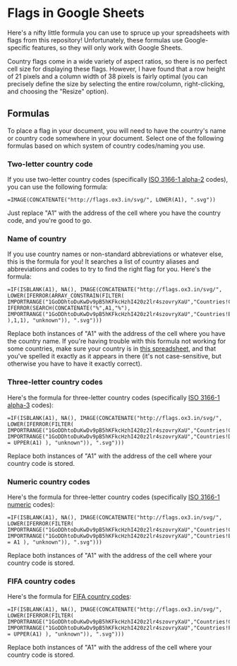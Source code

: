 # Flags in Google Sheets

Here's a nifty little formula you can use to spruce up your spreadsheets with flags from this repository! Unfortunately, these formulas use Google-specific features, so they will only work with Google Sheets.

Country flags come in a wide variety of aspect ratios, so there is no perfect cell size for displaying these flags. However, I have found that a row height of 21 pixels and a column width of 38 pixels is fairly optimal (you can precisely define the size by selecting the entire row/column, right-clicking, and choosing the "Resize" option).

## Formulas

To place a flag in your document, you will need to have the country's name or country code somewhere in your document. Select one of the following formulas based on which system of country codes/naming you use.

### Two-letter country code

If you use two-letter country codes (specifically [ISO 3166-1 alpha-2](https://en.wikipedia.org/wiki/ISO_3166-1_alpha-2#Officially_assigned_code_elements) codes), you can use the following formula:

```
=IMAGE(CONCATENATE("http://flags.ox3.in/svg/", LOWER(A1), ".svg"))
```

Just replace "A1" with the address of the cell where you have the country code, and you're good to go.


### Name of country

If you use country names or non-standard abbreviations or whatever else, this is the formula for you! It searches a list of country aliases and abbreviations and codes to try to find the right flag for you. Here's the formula:

```
=IF(ISBLANK(A1), NA(), IMAGE(CONCATENATE("http://flags.ox3.in/svg/", LOWER(IFERROR(ARRAY_CONSTRAIN(FILTER( IMPORTRANGE("1GoDDhtoDuKwDv9pB5hKFkcHzhI420z2lr4szovryXaU","Countries!C2:C"), IFERROR(SEARCH(CONCATENATE("%",A1,"%"), IMPORTRANGE("1GoDDhtoDuKwDv9pB5hKFkcHzhI420z2lr4szovryXaU","Countries!B2:B"))) ),1,1), "unknown")), ".svg")))
```

Replace both instances of "A1" with the address of the cell where you have the country name. If you're having trouble with this formula not working for some countries, make sure your country is in [this spreadsheet](https://docs.google.com/spreadsheets/d/1GoDDhtoDuKwDv9pB5hKFkcHzhI420z2lr4szovryXaU/edit#gid=0), and that you've spelled it exactly as it appears in there (it's not case-sensitive, but otherwise you have to have it exactly correct).


### Three-letter country codes

Here's the formula for three-letter country codes (specifically [ISO 3166-1 alpha-3](https://en.wikipedia.org/wiki/ISO_3166-1_alpha-3#Current_codes) codes):

```
=IF(ISBLANK(A1), NA(), IMAGE(CONCATENATE("http://flags.ox3.in/svg/", LOWER(IFERROR(FILTER(  IMPORTRANGE("1GoDDhtoDuKwDv9pB5hKFkcHzhI420z2lr4szovryXaU","Countries!C2:C"), IMPORTRANGE("1GoDDhtoDuKwDv9pB5hKFkcHzhI420z2lr4szovryXaU","Countries!D2:D") = UPPER(A1) ), "unknown")), ".svg")))
```

Replace both instances of "A1" with the address of the cell where your country code is stored.


### Numeric country codes

Here's the formula for three-letter country codes (specifically [ISO 3166-1 numeric](https://en.wikipedia.org/wiki/ISO_3166-1_numeric#Current_codes) codes):

```
=IF(ISBLANK(A1), NA(), IMAGE(CONCATENATE("http://flags.ox3.in/svg/", LOWER(IFERROR(FILTER(  IMPORTRANGE("1GoDDhtoDuKwDv9pB5hKFkcHzhI420z2lr4szovryXaU","Countries!C2:C"), IMPORTRANGE("1GoDDhtoDuKwDv9pB5hKFkcHzhI420z2lr4szovryXaU","Countries!E2:E") = A1 ), "unknown")), ".svg")))
```

Replace both instances of "A1" with the address of the cell where your country code is stored.


### FIFA country codes

Here's the formula for [FIFA country codes](https://en.wikipedia.org/wiki/List_of_FIFA_country_codes):

```
=IF(ISBLANK(A1), NA(), IMAGE(CONCATENATE("http://flags.ox3.in/svg/", LOWER(IFERROR(FILTER(  IMPORTRANGE("1GoDDhtoDuKwDv9pB5hKFkcHzhI420z2lr4szovryXaU","Countries!C2:C"), IMPORTRANGE("1GoDDhtoDuKwDv9pB5hKFkcHzhI420z2lr4szovryXaU","Countries!F2:F") = UPPER(A1) ), "unknown")), ".svg")))
```

Replace both instances of "A1" with the address of the cell where your country code is stored.
